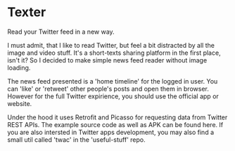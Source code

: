 # Texter
Read your Twitter feed in a new way.

I must admit, that I like to read Twitter, but feel a bit distracted by all the image and video stuff.
It's a short-texts sharing platform in the first place, isn't it?
So I decided to make simple news feed reader without image loading.

The news feed presented is a 'home timeline' for the logged in user. You can 'like' or 'retweet' other people's posts and open them in browser. However for the full Twitter expirience, you should use the official app or website.

Under the hood it uses Retrofit and Picasso for requesting data from Twitter REST APIs.
The example source code as well as APK can be found here.
If you are also intersted in Twitter apps development, you may also find a small util called 'twac' in the 'useful-stuff' repo.
